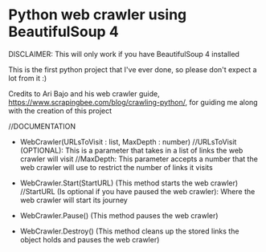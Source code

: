 # Python web crawler using BeautifulSoup 4

DISCLAIMER: This will only work if you have BeautifulSoup 4 installed

This is the first python project that I've ever done, so please don't expect a lot from it :)

Credits to Ari Bajo and his web crawler guide, https://www.scrapingbee.com/blog/crawling-python/, for guiding me along with the creation of this project

//DOCUMENTATION

  - WebCrawler(URLsToVisit : list, MaxDepth : number)
    //URLsToVisit (OPTIONAL): This is a parameter that takes in a list of links the web crawler will visit
    //MaxDepth: This parameter accepts a number that the web crawler will use to restrict the number of links it visits
    
  - WebCrawler.Start(StartURL) (This method starts the web crawler)
    //StartURL (Is optional if you have paused the web crawler): Where the web crawler will start its journey
  
  - WebCrawler.Pause() (This method pauses the web crawler)
    
  - WebCrawler.Destroy() (This method cleans up the stored links the object holds and pauses the web crawler)
